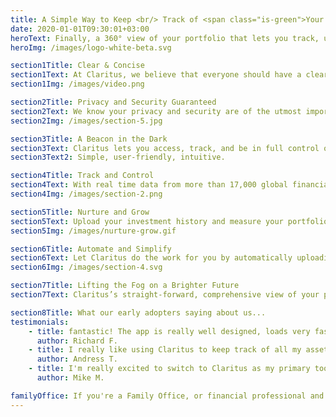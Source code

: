 ```yaml
---
title: A Simple Way to Keep <br/> Track of <span class="is-green">Your Portfolio</span>
date: 2020-01-01T09:30:01+03:00
heroText: Finally, a 360° view of your portfolio that lets you track, understand, and be in complete control of all of your assets and investments - all in one place!
heroImg: /images/logo-white-beta.svg

section1Title: Clear & Concise
section1Text: At Claritus, we believe that everyone should have a clear, and understandable view of their assets and investments - without requiring a Master’s degree in Finance!
section1Img: /images/video.png

section2Title: Privacy and Security Guaranteed
section2Text: We know your privacy and security are of the utmost importance to you, which is why we are committed to the highest standards of data security and encryption. With Claritus, you know your data is <span class="is-underline">for your eyes only</span>.
section2Img: /images/section-5.jpg

section3Title: A Beacon in the Dark
section3Text: Claritus lets you access, track, and be in full control of your portfolio - all from ONE convenient interface. In a choppy sea of apps, services, and spreadsheets, Claritus is your beacon in the dark.
section3Text2: Simple, user-friendly, intuitive.

section4Title: Track and Control
section4Text: With real time data from more than 17,000 global financial institutions, brokerages, and other financial organizations, it’s never been easier <br/> to automatically keep track of your portfolio.
section4Img: /images/section-2.png

section5Title: Nurture and Grow
section5Text: Upload your investment history and measure your portfolio’s performance over time easily and accurately. You can also benefit from performance analytics and cross asset performance comparisons to help grow your wealth.
section5Img: /images/nurture-grow.gif

section6Title: Automate and Simplify
section6Text: Let Claritus do the work for you by automatically uploading your current spreadsheet to your account and automating how you track, understand and control your wealth.
section6Img: /images/section-4.svg

section7Title: Lifting the Fog on a Brighter Future
section7Text: Claritus’s straight-forward, comprehensive view of your portfolio’s performance allows to you acquire a deeper understanding of your financials. Not only can you maintain and nurture your investments, but you can also  make smarter decisions moving forward.

section8Title: What our early adopters saying about us...
testimonials:
    - title: fantastic! The app is really well designed, loads very fast and I really appreciate the subtle details that have been included. I'm very happy to have found it.
      author: Richard F.
    - title: I really like using Claritus to keep track of all my assets and liabilities.
      author: Andress T.
    - title: I'm really excited to switch to Claritus as my primary tool and replace my old spreadsheet.
      author: Mike M.

familyOffice: If you're a Family Office, or financial professional and want to use Claritus for your clients, <br/> please contact us at <a href="mailto:Hello@Claritus.io" class="link contact-us-link is-green" title="email claritus.io">Hello@Claritus.io</a>
---
```

